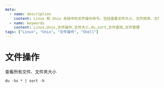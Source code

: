 ```yaml
---
meta:
  - name: description
    content: Linux 和 Unix 系统中的文件操作命令，包括查看文件大小、文件排序、文件查找等常用操作
  - name: keywords
    content: Linux,Unix,文件操作,文件大小,du,sort,文件查找,文件管理
tags: ["Linux", "Unix", "文件操作", "Shell"]
---
```


# 文件操作


查看所有文件、文件夹大小

```shell
du -hs * | sort -h
```



